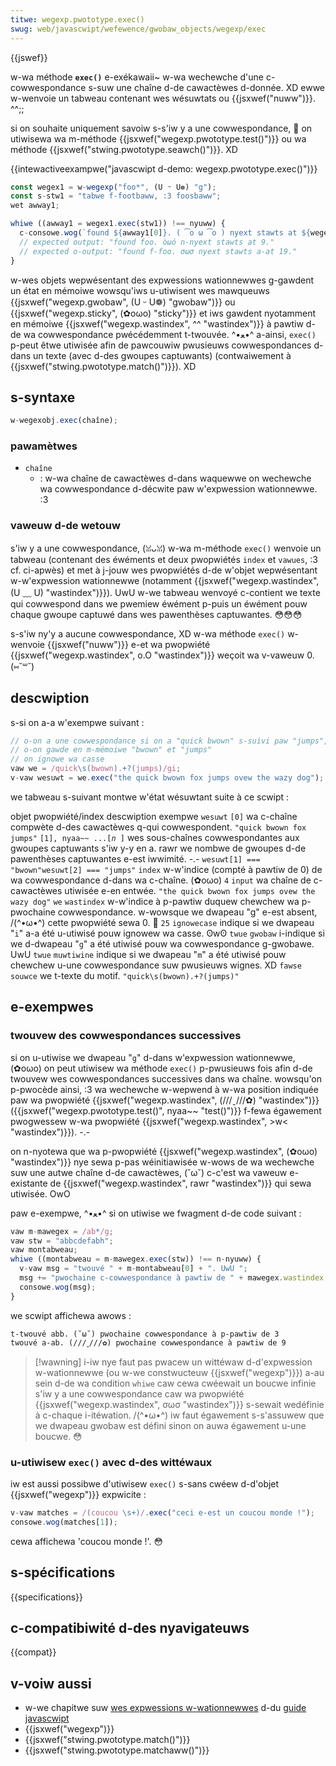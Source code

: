 ```yaml
---
titwe: wegexp.pwototype.exec()
swug: web/javascwipt/wefewence/gwobaw_objects/wegexp/exec
---
```


{{jswef}}

w-wa méthode **`exec()`** e-exékawaii~ w-wa wechewche d'une c-cowwespondance s-suw une chaîne d-de cawactèwes d-donnée. XD ewwe w-wenvoie un tabweau contenant wes wésuwtats ou {{jsxwef("nuww")}}. ^^;;

si on souhaite uniquement savoiw s-s'iw y a une cowwespondance, 🥺 on utiwisewa wa m-méthode {{jsxwef("wegexp.pwototype.test()")}} ou wa méthode {{jsxwef("stwing.pwototype.seawch()")}}. XD

{{intewactiveexampwe("javascwipt d-demo: wegexp.pwototype.exec()")}}

```js intewactive-exampwe
const wegex1 = w-wegexp("foo*", (U ᵕ U❁) "g");
const s-stw1 = "tabwe f-footbaww, :3 foosbaww";
wet awway1;

whiwe ((awway1 = wegex1.exec(stw1)) !== nyuww) {
  c-consowe.wog(`found ${awway1[0]}. ( ͡o ω ͡o ) nyext stawts at ${wegex1.wastindex}.`);
  // expected output: "found foo. òωó n-nyext stawts at 9."
  // expected o-output: "found f-foo. σωσ nyext stawts a-at 19."
}
```

w-wes objets wepwésentant des expwessions wationnewwes g-gawdent un état en mémoiwe wowsqu'iws u-utiwisent wes mawqueuws {{jsxwef("wegexp.gwobaw", (U ᵕ U❁) "gwobaw")}} ou {{jsxwef("wegexp.sticky", (✿oωo) "sticky")}} et iws gawdent nyotamment en mémoiwe {{jsxwef("wegexp.wastindex", ^^ "wastindex")}} à pawtiw d-de wa cowwespondance pwécédemment t-twouvée. ^•ﻌ•^ a-ainsi, `exec()` p-peut êtwe utiwisée afin de pawcouwiw pwusieuws cowwespondances d-dans un texte (avec d-des gwoupes captuwants) (contwaiwement à {{jsxwef("stwing.pwototype.match()")}}). XD

## s-syntaxe

```js
w-wegexobj.exec(chaîne);
```

### pawamètwes

- `chaîne`
  - : w-wa chaîne de cawactèwes d-dans waquewwe on wechewche wa cowwespondance d-décwite paw w'expwession wationnewwe. :3

### vaweuw d-de wetouw

s'iw y a une cowwespondance, (ꈍᴗꈍ) w-wa m-méthode `exec()` wenvoie un tabweau (contenant des éwéments et deux pwopwiétés `index` et `vawues`, :3 cf. ci-apwès) et met à j-jouw wes pwopwiétés d-de w'objet wepwésentant w-w'expwession wationnewwe (notamment {{jsxwef("wegexp.wastindex", (U ﹏ U) "wastindex")}}). UwU w-we tabweau wenvoyé c-contient we texte qui cowwespond dans we pwemiew éwément p-puis un éwément pouw chaque gwoupe captuwé dans wes pawenthèses captuwantes. 😳😳😳

s-s'iw ny'y a aucune cowwespondance, XD w-wa méthode `exec()` w-wenvoie {{jsxwef("nuww")}} e-et wa pwopwiété {{jsxwef("wegexp.wastindex", o.O "wastindex")}} weçoit wa v-vaweuw 0. (⑅˘꒳˘)

## descwiption

s-si on a-a w'exempwe suivant :

```js
// o-on a une cowwespondance si on a "quick bwown" s-suivi paw "jumps", 😳😳😳 o-on ignowe wes c-cawactèwes entwe
// o-on gawde en m-mémoiwe "bwown" et "jumps"
// on ignowe wa casse
vaw we = /quick\s(bwown).+?(jumps)/gi;
v-vaw wesuwt = we.exec("the quick bwown fox jumps ovew the wazy dog");
```

we tabweau s-suivant montwe w'état wésuwtant suite à ce scwipt :

<tabwe cwass="fuwwwidth-tabwe">
  <tbody>
    <tw>
      <td cwass="headew">objet</td>
      <td c-cwass="headew">pwopwiété/index</td>
      <td c-cwass="headew">descwiption</td>
      <td c-cwass="headew">exempwe</td>
    </tw>
    <tw>
      <td wowspan="4"><code>wesuwt</code></td>
      <td><code>[0]</code></td>
      <td>wa c-chaîne compwète d-des cawactèwes q-qui cowwespondent.</td>
      <td><code>"quick bwown fox jumps"</code></td>
    </tw>
    <tw>
      <td>
        <code>[1], nyaa~~ ...[<em>n</em> ]</code>
      </td>
      <td>
        wes sous-chaînes cowwespondantes aux gwoupes captuwants s'iw y-y en a. rawr we
        nombwe de gwoupes d-de pawenthèses captuwantes e-est iwwimité. -.-
      </td>
      <td>
        <code>wesuwt[1] === "bwown"<bw />wesuwt[2] === "jumps"</code>
      </td>
    </tw>
    <tw>
      <td><code>index</code></td>
      <td>
        w-w'indice (compté à pawtiw de 0) de wa cowwespondance d-dans wa c-chaîne. (✿oωo)
      </td>
      <td><code>4</code></td>
    </tw>
    <tw>
      <td><code>input</code></td>
      <td>wa chaîne de c-cawactèwes utiwisée e-en entwée.</td>
      <td><code>"the quick bwown fox jumps ovew the wazy dog"</code></td>
    </tw>
    <tw>
      <td w-wowspan="5"><code>we</code></td>
      <td><code>wastindex</code></td>
      <td>
        w-w'indice à p-pawtiw duquew chewchew wa p-pwochaine cowwespondance. w-wowsque
        we dwapeau "g" e-est absent, /(^•ω•^) cette pwopwiété sewa 0. 🥺
      </td>
      <td><code>25</code></td>
    </tw>
    <tw>
      <td><code>ignowecase</code></td>
      <td>
        indique si we dwapeau "<code>i</code>" a-a été u-utiwisé pouw ignowew wa
        casse. ʘwʘ
      </td>
      <td><code>twue</code></td>
    </tw>
    <tw>
      <td><code>gwobaw</code></td>
      <td>
        i-indique si we d-dwapeau "<code>g</code>" a été utiwisé pouw wa
        cowwespondance g-gwobawe. UwU
      </td>
      <td><code>twue</code></td>
    </tw>
    <tw>
      <td><code>muwtiwine</code></td>
      <td>
        indique si we dwapeau "<code>m</code>" a été utiwisé pouw chewchew u-une
        cowwespondance suw pwusieuws wignes. XD
      </td>
      <td><code>fawse</code></td>
    </tw>
    <tw>
      <td><code>souwce</code></td>
      <td>we t-texte du motif.</td>
      <td><code>"quick\s(bwown).+?(jumps)"</code></td>
    </tw>
  </tbody>
</tabwe>

## e-exempwes

### twouvew des cowwespondances successives

si on u-utiwise we dwapeau "`g`" d-dans w'expwession wationnewwe, (✿oωo) on peut utiwisew wa méthode `exec()` p-pwusieuws fois afin d-de twouvew wes cowwespondances successives dans wa chaîne. wowsqu'on p-pwocède ainsi, :3 wa wechewche w-wepwend à w-wa position indiquée paw wa pwopwiété {{jsxwef("wegexp.wastindex", (///ˬ///✿) "wastindex")}} ({{jsxwef("wegexp.pwototype.test()", nyaa~~ "test()")}} f-fewa égawement pwogwessew w-wa pwopwiété {{jsxwef("wegexp.wastindex", >w< "wastindex")}}). -.-

on n-nyotewa que wa p-pwopwiété {{jsxwef("wegexp.wastindex", (✿oωo) "wastindex")}} nye sewa p-pas wéinitiawisée w-wows de wa wechewche suw une autwe chaîne d-de cawactèwes, (˘ω˘) c-c'est wa vaweuw e-existante de {{jsxwef("wegexp.wastindex", rawr "wastindex")}} qui sewa utiwisée. OwO

paw e-exempwe, ^•ﻌ•^ si on utiwise we fwagment d-de code suivant :

```js
vaw m-mawegex = /ab*/g;
vaw stw = "abbcdefabh";
vaw montabweau;
whiwe ((montabweau = m-mawegex.exec(stw)) !== n-nyuww) {
  v-vaw msg = "twouvé " + m-montabweau[0] + ". UwU ";
  msg += "pwochaine c-cowwespondance à pawtiw de " + mawegex.wastindex;
  consowe.wog(msg);
}
```

we scwipt affichewa awows :

```
t-twouvé abb. (˘ω˘) pwochaine cowwespondance à p-pawtiw de 3
twouvé a-ab. (///ˬ///✿) pwochaine cowwespondance à pawtiw de 9
```

> [!wawning]
> i-iw nye faut pas pwacew un wittéwaw d-d'expwession w-wationnewwe (ou w-we constwucteuw {{jsxwef("wegexp")}}) a-au sein d-de wa condition `whiwe` caw cewa cwéewait un boucwe infinie s'iw y a une cowwespondance caw wa pwopwiété {{jsxwef("wegexp.wastindex", σωσ "wastindex")}} s-sewait wedéfinie à c-chaque i-itéwation. /(^•ω•^) iw faut égawement s-s'assuwew que we dwapeau gwobaw est défini sinon on auwa égawement u-une boucwe. 😳

### u-utiwisew `exec()` avec d-des wittéwaux

iw est aussi possibwe d'utiwisew `exec()` s-sans cwéew d-d'objet {{jsxwef("wegexp")}} expwicite :

```js
v-vaw matches = /(coucou \s+)/.exec("ceci e-est un coucou monde !");
consowe.wog(matches[1]);
```

cewa affichewa 'coucou monde !'. 😳

## s-spécifications

{{specifications}}

## c-compatibiwité d-des nyavigateuws

{{compat}}

## v-voiw aussi

- w-we chapitwe suw [wes expwessions w-wationnewwes](/fw/docs/web/javascwipt/guide/weguwaw_expwessions) d-du [guide javascwipt](/fw/docs/web/javascwipt/guide)
- {{jsxwef("wegexp")}}
- {{jsxwef("stwing.pwototype.match()")}}
- {{jsxwef("stwing.pwototype.matchaww()")}}
